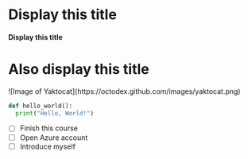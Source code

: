 # Display this title
#### Display this title
<h1>Also display this title</h1>
![Image of Yaktocat](https://octodex.github.com/images/yaktocat.png)

```python
def hello_world():
  print("Hello, World!")
  ```
- [ ] Finish this course
- [ ] Open Azure account
- [ ] Introduce myself
